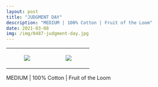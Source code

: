 ```yaml
---
layout: post
title: "JUDGMENT DAY"
description: "MEDIUM | 100% Cotton | Fruit of the Loom"
date: 2021-03-08
img: /img/0487-judgment-day.jpg
---
```




<table style="width:100%;"><tr><td style="vertical-align:top;">
      <figure class="tmblr-full" data-orig-height="2048" data-orig-width="1365" data-orig-src="https://concertshirts.netlify.app/shirts/0487/0487-01.jpg"><img src="https://64.media.tumblr.com/6002bcd4aa8006af001776a54f6a1d92/ab69b5f3d14834d0-94/s540x810/78722daa6420d592db2c3373e944f3ac5c074fe8.jpg" data-orig-height="2048" data-orig-width="1365" data-orig-src="https://concertshirts.netlify.app/shirts/0487/0487-01.jpg"/></figure></td>
    <td style="vertical-align:top;">
      <figure class="tmblr-full" data-orig-height="2048" data-orig-width="1365" data-orig-src="https://concertshirts.netlify.app/shirts/0487/0487-02.jpg"><img src="https://64.media.tumblr.com/2ac9eee64da36dab882037361f243897/ab69b5f3d14834d0-c5/s540x810/41a14726826b51a8d3556207a7b1cfe38336a543.jpg" data-orig-height="2048" data-orig-width="1365" data-orig-src="https://concertshirts.netlify.app/shirts/0487/0487-02.jpg"/></figure></td>
  </tr></table><p>
  MEDIUM | 100% Cotton | Fruit of the Loom
</p>
